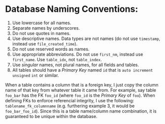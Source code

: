 # Database Naming Conventions:

1. Use lowercase for all names.
2. Separate names by underscores.
3. Do not use quotes in names.
4. Use descriptive names.  Data types are not names (do not use `timestamp`, instead use `file_created_time`).
5. Do not use reserved words as names.
6. Use appropriate abbreviations.  Do not use `first_nm`, instead use `first_name`.  Use `table_idx`, not `table_index`.
7. Use _singular_ names, not plural names, for all fields and tables.
8. All tables should have a _Primary Key_ named `id` that is `auto increment` `unsigned` `int` or similar.

When a table contains a column that is a foreign key, I just copy the column name of that key from whatever table it came from. For example, say table `foo_bar` has the FK `foo_id` (where `foo_id` is the _Primary Key_ of `foo`).
When defining FKs to enforce referencial integrity, I use the following: `tablename_fk_columnname` (e.g. furthering example 3, it would be `foo_bar_foo_id`). Since this is a table name/column name combination, it is guaranteed to be unique within the database.
